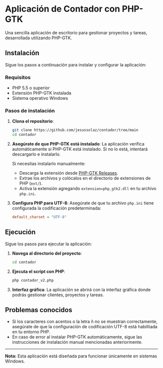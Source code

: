 # Aplicación de Contador con PHP-GTK

Una sencilla aplicación de escritorio para gestionar proyectos y tareas, desarrollada utilizando PHP-GTK.

## Instalación

Sigue los pasos a continuación para instalar y configurar la aplicación:

### Requisitos

- PHP 5.5 o superior
- Extensión PHP-GTK instalada
- Sistema operativo Windows

### Pasos de instalación

1. **Clona el repositorio**:
   ```bash
   git clone https://github.com/jesussolaz/contador/tree/main
   cd contador
   ```

2. **Asegúrate de que PHP-GTK está instalado**:
   La aplicación verifica automáticamente si PHP-GTK está instalado. Si no lo está, intentará descargarlo e instalarlo.

   Si necesitas instalarlo manualmente:
   - Descarga la extensión desde [PHP-GTK Releases](https://github.com/php/php-gtk-src/releases).
   - Extrae los archivos y colócalos en el directorio de extensiones de PHP (`ext/`).
   - Activa la extensión agregando `extension=php_gtk2.dll` en tu archivo `php.ini`.

3. **Configura PHP para UTF-8**:
   Asegúrate de que tu archivo `php.ini` tiene configurada la codificación predeterminada:
   ```ini
   default_charset = "UTF-8"
   ```

## Ejecución

Sigue los pasos para ejecutar la aplicación:

1. **Navega al directorio del proyecto**:
   ```bash
   cd contador
   ```

2. **Ejecuta el script con PHP**:
   ```bash
   php contador_v2.php
   ```

3. **Interfaz gráfica**:
   La aplicación se abrirá con la interfaz gráfica donde podrás gestionar clientes, proyectos y tareas.

## Problemas conocidos

- Si los caracteres con acentos o la letra ñ no se muestran correctamente, asegúrate de que la configuración de codificación UTF-8 está habilitada en tu entorno PHP.
- En caso de error al instalar PHP-GTK automáticamente, sigue las instrucciones de instalación manual mencionadas anteriormente.

---

**Nota:** Esta aplicación está diseñada para funcionar únicamente en sistemas Windows.
